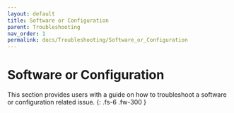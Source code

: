 ```yaml
---
layout: default
title: Software or Configuration
parent: Troubleshooting
nav_order: 1
permalink: docs/Troubleshooting/Software_or_Configuration
---
```


# Software or Configuration

This section provides users with a guide on how to troubleshoot a software or configuration related issue.
{: .fs-6 .fw-300 }
